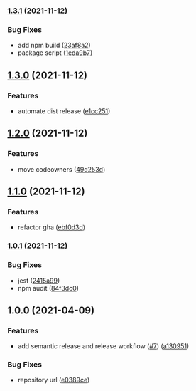 ### [1.3.1](https://github.com/rpidanny/github-actions-typescript-template/compare/v1.3.0...v1.3.1) (2021-11-12)


### Bug Fixes

* add npm build ([23af8a2](https://github.com/rpidanny/github-actions-typescript-template/commit/23af8a2a8aa98da9399f0f69a4a88ef48c5865c2))
* package script ([1eda9b7](https://github.com/rpidanny/github-actions-typescript-template/commit/1eda9b7bacdcb7b2e83046af3a2804f411d5834d))

## [1.3.0](https://github.com/rpidanny/github-actions-typescript-template/compare/v1.2.0...v1.3.0) (2021-11-12)


### Features

* automate dist release ([e1cc251](https://github.com/rpidanny/github-actions-typescript-template/commit/e1cc251651f521184d1bbc7368e98c5a429d61c2))

## [1.2.0](https://github.com/rpidanny/github-actions-typescript-template/compare/v1.1.0...v1.2.0) (2021-11-12)


### Features

* move codeowners ([49d253d](https://github.com/rpidanny/github-actions-typescript-template/commit/49d253db4db7392d308ca10cb42e572d108ef382))

## [1.1.0](https://github.com/rpidanny/github-actions-typescript-template/compare/v1.0.1...v1.1.0) (2021-11-12)


### Features

* refactor gha ([ebf0d3d](https://github.com/rpidanny/github-actions-typescript-template/commit/ebf0d3d9cf78dc649d7df99bad2c6cd44f7dcb65))

### [1.0.1](https://github.com/rpidanny/github-actions-typescript-template/compare/v1.0.0...v1.0.1) (2021-11-12)


### Bug Fixes

* jest ([2415a99](https://github.com/rpidanny/github-actions-typescript-template/commit/2415a9937fbcc85399f34a424887a4fc14a21794))
* npm audit ([84f3dc0](https://github.com/rpidanny/github-actions-typescript-template/commit/84f3dc0b1c743ac94ffe8311dab9967c9c307ee5))

## 1.0.0 (2021-04-09)


### Features

* add semantic release and release workflow ([#7](https://github.com/rpidanny/github-actions-typescript-template/issues/7)) ([a130951](https://github.com/rpidanny/github-actions-typescript-template/commit/a130951a259172150ff2477b4a16226d53bb510f))


### Bug Fixes

* repository url ([e0389ce](https://github.com/rpidanny/github-actions-typescript-template/commit/e0389ceb1e4a34a001a1724c0293a197bb6640a5))
